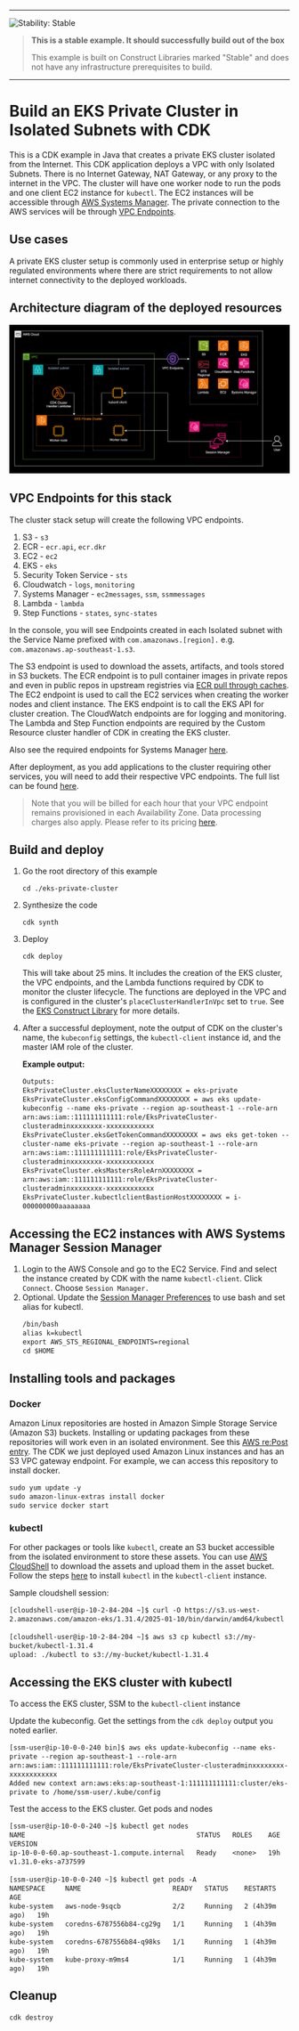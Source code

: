<!--BEGIN STABILITY BANNER-->
---

![Stability: Stable](https://img.shields.io/badge/stability-Stable-success.svg?style=for-the-badge)

> **This is a stable example. It should successfully build out of the box**
>
> This example is built on Construct Libraries marked "Stable" and does not have any infrastructure prerequisites to build.
---
<!--END STABILITY BANNER-->

# Build an EKS Private Cluster in Isolated Subnets with CDK

This is a CDK example in Java that creates a private EKS cluster isolated from the Internet. This CDK application deploys a VPC with only Isolated Subnets. There is no Internet Gateway, NAT Gateway, or any proxy to the internet in the VPC. The cluster will have one worker node to run the pods and one client EC2 instance for `kubectl`. The EC2 instances will be accessible through [AWS Systems Manager](https://docs.aws.amazon.com/systems-manager/latest/userguide/what-is-systems-manager.html). The private connection to the AWS services will be through [VPC Endpoints](https://docs.aws.amazon.com/whitepapers/latest/aws-privatelink/what-are-vpc-endpoints.html).

## Use cases
A private EKS cluster setup is commonly used in enterprise setup or highly regulated environments where there are strict requirements to not allow internet connectivity to the deployed workloads.

## Architecture diagram of the deployed resources

![eks-private-cluster-diagram](eks-private-cluster-diagram.png)

## VPC Endpoints for this stack
The cluster stack setup will create the following VPC endpoints.

1. S3 - `s3`
1. ECR - `ecr.api`, `ecr.dkr`
1. EC2 - `ec2`
1. EKS - `eks`
1. Security Token Service - `sts`
1. Cloudwatch - `logs`, `monitoring`
1. Systems Manager - `ec2messages`, `ssm`, `ssmmessages`
1. Lambda - `lambda`
1. Step Functions - `states`, `sync-states`

In the console, you will see Endpoints created in each Isolated subnet with the Service Name prefixed with `com.amazonaws.[region].` e.g. `com.amazonaws.ap-southeast-1.s3`.

The S3 endpoint is used to download the assets, artifacts, and tools stored in S3 buckets. The ECR endpoint is to pull container images in private repos and even in public repos in upstream registries via [ECR pull through caches](https://docs.aws.amazon.com/AmazonECR/latest/userguide/pull-through-cache.html). The EC2 endpoint is used to call the EC2 services when creating the worker nodes and client instance. The EKS endpoint is to call the EKS API for cluster creation. The CloudWatch endpoints are for logging and monitoring. The Lambda and Step Function endpoints are required by the Custom Resource cluster handler of CDK in creating the EKS cluster.

Also see the required endpoints for Systems Manager [here](https://docs.aws.amazon.com/systems-manager/latest/userguide/setup-create-vpc.html#sysman-setting-up-vpc-create).

After deployment, as you add applications to the cluster requiring other services, you will need to add their respective VPC endpoints. The full list can be found [here](https://docs.aws.amazon.com/vpc/latest/privatelink/aws-services-privatelink-support.html).

> Note that you will be billed for each hour that your VPC endpoint remains provisioned in each Availability Zone. Data processing charges also apply. Please refer to its pricing [here](https://aws.amazon.com/privatelink/pricing/).

## Build and deploy 
1. Go the root directory of this example
    ```
    cd ./eks-private-cluster
    ```
1. Synthesize the code
    ```
    cdk synth
    ```
1. Deploy
    ```
    cdk deploy
    ```
    This will take about 25 mins. It includes the creation of the EKS cluster, the VPC endpoints, and the Lambda functions required by CDK to monitor the cluster lifecycle. The functions are deployed in the VPC and is configured in the cluster's `placeClusterHandlerInVpc` set to `true`. See the [EKS Construct Library](https://docs.aws.amazon.com/cdk/api/v2/java/software/amazon/awscdk/services/eks/package-summary.html) for more details.
1. After a successful deployment, note the output of CDK on the cluster's name, the `kubeconfig` settings, the `kubectl-client` instance id, and the master IAM role of the cluster.

    __Example output:__
    ```
    Outputs:
    EksPrivateCluster.eksClusterNameXXXXXXXX = eks-private
    EksPrivateCluster.eksConfigCommandXXXXXXXX = aws eks update-kubeconfig --name eks-private --region ap-southeast-1 --role-arn arn:aws:iam::111111111111:role/EksPrivateCluster-clusteradminxxxxxxxx-xxxxxxxxxxxx
    EksPrivateCluster.eksGetTokenCommandXXXXXXXX = aws eks get-token --cluster-name eks-private --region ap-southeast-1 --role-arn arn:aws:iam::111111111111:role/EksPrivateCluster-clusteradminxxxxxxxx-xxxxxxxxxxxx 
    EksPrivateCluster.eksMastersRoleArnXXXXXXXX = arn:aws:iam::111111111111:role/EksPrivateCluster-clusteradminxxxxxxxx-xxxxxxxxxxxx
    EksPrivateCluster.kubectlclientBastionHostXXXXXXXX = i-000000000aaaaaaaa
    ```

## Accessing the EC2 instances with AWS Systems Manager Session Manager
1. Login to the AWS Console and go to the EC2 Service. Find and select the instance created by CDK with the name `kubectl-client`. Click `Connect`. Choose `Session Manager.`
1. Optional. Update the [Session Manager Preferences](https://docs.aws.amazon.com/systems-manager/latest/userguide/session-preferences-shell-config.html) to use bash and set alias for kubectl.
    ```
    /bin/bash
    alias k=kubectl
    export AWS_STS_REGIONAL_ENDPOINTS=regional
    cd $HOME
    ```

## Installing tools and packages
### Docker
Amazon Linux repositories are hosted in Amazon Simple Storage Service (Amazon S3) buckets. Installing or updating packages from these repositories will work even in an isolated environment. See this [AWS re:Post entry](https://repost.aws/knowledge-center/ec2-al1-al2-update-yum-without-internet). The CDK we just deployed used Amazon Linux instances and has an S3 VPC gateway endpoint. For example, we can access this repository to install docker.

```
sudo yum update -y
sudo amazon-linux-extras install docker
sudo service docker start
```

### kubectl
For other packages or tools like `kubectl`, create an S3 bucket accessible from the isolated environment to store these assets. You can use [AWS CloudShell](https://aws.amazon.com/cloudshell/) to download the assets and upload them in the asset bucket. Follow the steps [here](https://docs.aws.amazon.com/eks/latest/userguide/install-kubectl.html) to install `kubectl` in the `kubectl-client` instance.

Sample cloudshell session:

```
[cloudshell-user@ip-10-2-84-204 ~]$ curl -O https://s3.us-west-2.amazonaws.com/amazon-eks/1.31.4/2025-01-10/bin/darwin/amd64/kubectl

[cloudshell-user@ip-10-2-84-204 ~]$ aws s3 cp kubectl s3://my-bucket/kubectl-1.31.4
upload: ./kubectl to s3://my-bucket/kubectl-1.31.4
```

## Accessing the EKS cluster with kubectl
To access the EKS cluster, SSM to the `kubectl-client` instance

Update the kubeconfig. Get the settings from the `cdk deploy` output you noted earlier.

```
[ssm-user@ip-10-0-0-240 bin]$ aws eks update-kubeconfig --name eks-private --region ap-southeast-1 --role-arn arn:aws:iam::111111111111:role/EksPrivateCluster-clusteradminxxxxxxxx-xxxxxxxxxxxx
Added new context arn:aws:eks:ap-southeast-1:111111111111:cluster/eks-private to /home/ssm-user/.kube/config
```

Test the access to the EKS cluster. Get pods and nodes

```
[ssm-user@ip-10-0-0-240 ~]$ kubectl get nodes
NAME                                           STATUS   ROLES    AGE   VERSION
ip-10-0-0-60.ap-southeast-1.compute.internal   Ready    <none>   19h   v1.31.0-eks-a737599

[ssm-user@ip-10-0-0-240 ~]$ kubectl get pods -A
NAMESPACE     NAME                       READY   STATUS    RESTARTS        AGE
kube-system   aws-node-9sqcb             2/2     Running   2 (4h39m ago)   19h
kube-system   coredns-6787556b84-cg29g   1/1     Running   1 (4h39m ago)   19h
kube-system   coredns-6787556b84-q98ks   1/1     Running   1 (4h39m ago)   19h
kube-system   kube-proxy-m9ms4           1/1     Running   1 (4h39m ago)   19h
```

## Cleanup
```
cdk destroy
```
